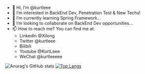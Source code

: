 - 👋 Hi, I’m @kurtleee
- 👀 I’m interested in BackEnd Dev, Penetration Test & New Techs!
- 🌱 I’m currently learning Spring Framework...
- 💞️ I’m looking to collaborate on BackEnd Dev opportunities...
- 📫 How to reach me? You can find me at:
  - LinkedIn @Xilong
  - Twitter @kurtleee
  - Bilibili
  - Youtube @KurtLeee
  - WeChat @kurtleeeee

<!---
kurtleee/kurtleee is a ✨ special ✨ repository because its `README.md` (this file) appears on your GitHub profile.
You can click the Preview link to take a look at your changes.
--->


![Anurag's GitHub stats](https://github-readme-stats.vercel.app/api?username=kurtleee&show_icons=true&theme=radical)
[![Top Langs](https://github-readme-stats.vercel.app/api/top-langs/?username=kurtleee&layout=compact)](https://github.com/anuraghazra/github-readme-stats)
